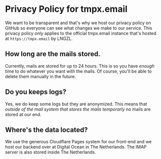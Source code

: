 # Privacy Policy for tmpx.email
We want to be transparent and that's why we host our privacy policy on GitHub so everyone can see what changes we make to our service. This
privacy policy _only_ applies to the official tmpx.email instance that's hosted at `https://tmpx.email` by LNGZL.

## How long are the mails stored.
Currently, mails are stored for up to 24 hours. This is so you have _enough_ time to do whatever you want with the mails. Of course, you'll be
able to delete them manually in the future.

## Do you keeps logs?
Yes, we do keep some logs but they are anonymized. This means that _outside of the mail system that stores the mails temporarly_ no mails
are stored at our end.

## Where's the data located?
We use the generous Cloudflare Pages system for our front-end and we host our backend over at Digital Ocean in The Netherlands. The IMAP server
is also stored inside The Netherlands.

